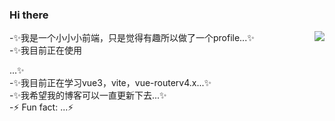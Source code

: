 ### Hi there  
<img align="right" src="https://github-readme-stats.vercel.app/api?username=gxhpersonal&show_icons=true&icon_color=0366d6&text_color=24292e&bg_color=ffffff&hide_title=true" />
-✨我是一个小小小前端，只是觉得有趣所以做了一个profile...✨ 
<br/>-✨我目前正在使用

...✨
<br/>-✨我目前正在学习vue3，vite，vue-routerv4.x...✨
<br/>-✨我希望我的博客可以一直更新下去...✨
<br/>-⚡ Fun fact: ...⚡
<br/>
